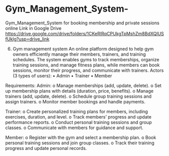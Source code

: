 # Gym_Management_System-
Gym_Management_System for booking  membership and private sessions online 
Link in Google Drive
https://drive.google.com/drive/folders/1CKeRlRqCPUkgTpMshZm8BdXQlUSfUklg?usp=drive_link


6. Gym management system 
An online platform designed to help gym owners efficiently manage their 
members, trainers, and training schedules. The system enables gyms to track 
memberships, organize training sessions, and manage fitness plans, while 
members can book sessions, monitor their progress, and communicate with 
trainers. 
Actors (3 types of users): 
• Admin 
• Trainer 
• Member 
 
Requirements: 
Admin: 
o Manage memberships (add, update, delete). 
o Set up membership plans with details (duration, price, benefits). 
o Manage trainers (add, update, delete). 
o Schedule group training sessions and assign trainers. 
o Monitor member bookings and handle payments. 
 
Trainer: 
o Create personalized training plans for members, including exercises, 
duration, and level. 
o Track members’ progress and update performance reports. 
o Conduct personal training sessions and group classes. 
o Communicate with members for guidance and support. 

 
Member: 
o Register with the gym and select a membership plan. 
o Book personal training sessions and join group classes. 
o Track their training progress and update personal records. 

